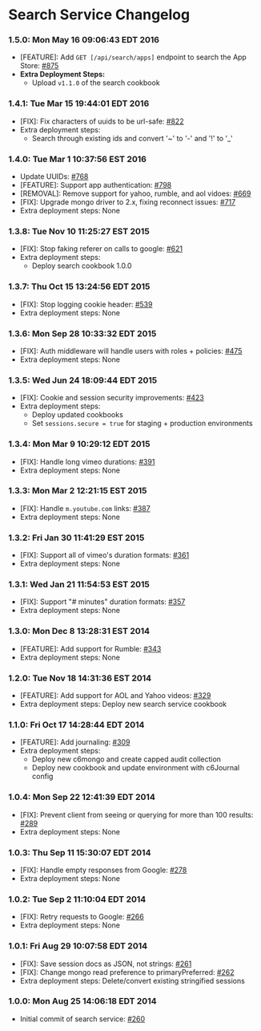 # Search Service Changelog

### 1.5.0: Mon May 16 09:06:43 EDT 2016
* [FEATURE]: Add `GET [/api/search/apps]` endpoint to search the App
  Store: [#875](https://github.com/cinema6/cwrx/pull/875)
* **Extra Deployment Steps:**
  * Upload `v1.1.0` of the search cookbook

### 1.4.1: Tue Mar 15 19:44:01 EDT 2016
* [FIX]: Fix characters of uuids to be url-safe: [#822](https://github.com/cinema6/cwrx/pull/822)
* Extra deployment steps:
    * Search through existing ids and convert '~' to '-' and '!' to '_'

### 1.4.0: Tue Mar  1 10:37:56 EST 2016
* Update UUIDs: [#768](https://github.com/cinema6/cwrx/issues/768)
* [FEATURE]: Support app authentication: [#798](https://github.com/cinema6/cwrx/pull/798)
* [REMOVAL]: Remove support for yahoo, rumble, and aol vidoes: [#669](https://github.com/cinema6/cwrx/issues/669)
* [FIX]: Upgrade mongo driver to 2.x, fixing reconnect issues: [#717](https://github.com/cinema6/cwrx/pull/717)
* Extra deployment steps: None

### 1.3.8: Tue Nov 10 11:25:27 EST 2015
* [FIX]: Stop faking referer on calls to google: [#621](https://github.com/cinema6/cwrx/issues/621)
* Extra deployment steps:
    * Deploy search cookbook 1.0.0

### 1.3.7: Thu Oct 15 13:24:56 EDT 2015
* [FIX]: Stop logging cookie header: [#539](https://github.com/cinema6/cwrx/issues/539)
* Extra deployment steps: None

### 1.3.6: Mon Sep 28 10:33:32 EDT 2015
* [FIX]: Auth middleware will handle users with roles + policies: [#475](https://github.com/cinema6/cwrx/pull/475)
* Extra deployment steps: None

### 1.3.5: Wed Jun 24 18:09:44 EDT 2015
* [FIX]: Cookie and session security improvements: [#423](https://github.com/cinema6/cwrx/pull/423)
* Extra deployment steps:
    * Deploy updated cookbooks
    * Set `sessions.secure = true` for staging + production environments

### 1.3.4: Mon Mar  9 10:29:12 EDT 2015
* [FIX]: Handle long vimeo durations: [#391](https://github.com/cinema6/cwrx/pull/391)
* Extra deployment steps: None

### 1.3.3: Mon Mar  2 12:21:15 EST 2015
* [FIX]: Handle `m.youtube.com` links: [#387](https://github.com/cinema6/cwrx/pull/387)
* Extra deployment steps: None

### 1.3.2: Fri Jan 30 11:41:29 EST 2015
* [FIX]: Support all of vimeo's duration formats: [#361](https://github.com/cinema6/cwrx/pull/361)
* Extra deployment steps: None

### 1.3.1: Wed Jan 21 11:54:53 EST 2015
* [FIX]: Support "# minutes" duration formats: [#357](https://github.com/cinema6/cwrx/pull/357)
* Extra deployment steps: None

### 1.3.0: Mon Dec  8 13:28:31 EST 2014
* [FEATURE]: Add support for Rumble: [#343](https://github.com/cinema6/cwrx/pull/343)
* Extra deployment steps: None

### 1.2.0: Tue Nov 18 14:31:36 EST 2014
* [FEATURE]: Add support for AOL and Yahoo videos: [#329](https://github.com/cinema6/cwrx/pull/329)
* Extra deployment steps: Deploy new search service cookbook

### 1.1.0: Fri Oct 17 14:28:44 EDT 2014
* [FEATURE]: Add journaling: [#309](https://github.com/cinema6/cwrx/pull/309)
* Extra deployment steps:
    * Deploy new c6mongo and create capped audit collection
    * Deploy new cookbook and update environment with c6Journal config

### 1.0.4: Mon Sep 22 12:41:39 EDT 2014
* [FIX]: Prevent client from seeing or querying for more than 100 results: [#289](https://github.com/cinema6/cwrx/pull/289)
* Extra deployment steps: None

### 1.0.3: Thu Sep 11 15:30:07 EDT 2014
* [FIX]: Handle empty responses from Google: [#278](https://github.com/cinema6/cwrx/pull/278)
* Extra deployment steps: None

### 1.0.2: Tue Sep  2 11:10:04 EDT 2014
* [FIX]: Retry requests to Google: [#266](https://github.com/cinema6/cwrx/pull/266)
* Extra deployment steps: None

### 1.0.1: Fri Aug 29 10:07:58 EDT 2014
* [FIX]: Save session docs as JSON, not strings: [#261](https://github.com/cinema6/cwrx/pull/261)
* [FIX]: Change mongo read preference to primaryPreferred: [#262](https://github.com/cinema6/cwrx/pull/262)
* Extra deployment steps: Delete/convert existing stringified sessions

### 1.0.0: Mon Aug 25 14:06:18 EDT 2014
* Initial commit of search service: [#260](https://github.com/cinema6/cwrx/pull/260)
